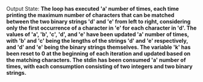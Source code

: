 Output State: **The loop has executed 'a' number of times, each time printing the maximum number of characters that can be matched between the two binary strings 'd' and 'e' from left to right, considering only the first occurrence of a character in 'e' for each character in 'd'. The values of 'a', 'b', 'c', 'd', and 'e' have been updated 'a' number of times, with 'b' and 'c' being the lengths of the strings 'd' and 'e' respectively, and 'd' and 'e' being the binary strings themselves. The variable 'k' has been reset to 0 at the beginning of each iteration and updated based on the matching characters. The stdin has been consumed 'a' number of times, with each consumption consisting of two integers and two binary strings.**